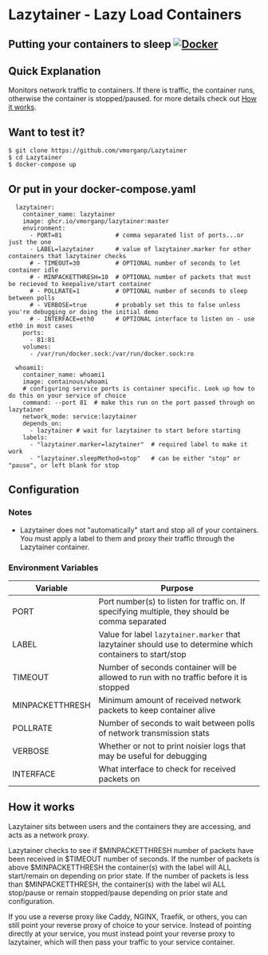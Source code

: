 # Lazytainer - Lazy Load Containers
Putting your containers to sleep
[![Docker](https://github.com/vmorganp/Lazytainer/actions/workflows/docker-publish.yml/badge.svg)](https://github.com/vmorganp/Lazytainer/actions/workflows/docker-publish.yml)
---

## Quick Explanation
Monitors network traffic to containers. If there is traffic, the container runs, otherwise the container is stopped/paused. for more details check out [How it works](#how-it-works).

## Want to test it?
```
$ git clone https://github.com/vmorganp/Lazytainer
$ cd Lazytainer
$ docker-compose up
```

## Or put in your docker-compose.yaml
```
  lazytainer:
    container_name: lazytainer
    image: ghcr.io/vmorganp/lazytainer:master
    environment:
      - PORT=81               # comma separated list of ports...or just the one
      - LABEL=lazytainer      # value of lazytainer.marker for other containers that lazytainer checks
      # - TIMEOUT=30          # OPTIONAL number of seconds to let container idle
      # - MINPACKETTHRESH=10  # OPTIONAL number of packets that must be recieved to keepalive/start container
      # - POLLRATE=1          # OPTIONAL number of seconds to sleep between polls
      # - VERBOSE=true        # probably set this to false unless you're debugging or doing the initial demo
      # - INTERFACE=eth0      # OPTIONAL interface to listen on - use eth0 in most cases
    ports:
      - 81:81
    volumes:
      - /var/run/docker.sock:/var/run/docker.sock:ro

  whoami1:
    container_name: whoami1
    image: containous/whoami
    # configuring service ports is container specific. Look up how to do this on your service of choice
    command: --port 81  # make this run on the port passed through on lazytainer
    network_mode: service:lazytainer
    depends_on:
      - lazytainer # wait for lazytainer to start before starting
    labels:
      - "lazytainer.marker=lazytainer"  # required label to make it work
      - "lazytainer.sleepMethod=stop"   # can be either "stop" or "pause", or left blank for stop
```

## Configuration
### Notes
- Lazytainer does not "automatically" start and stop all of your containers. You must apply a label to them and proxy their traffic through the Lazytainer container.

### Environment Variables
| Variable        | Purpose                                                                                                    |
| --------------- | ---------------------------------------------------------------------------------------------------------- |
| PORT            | Port number(s) to listen for traffic on. If specifying multiple, they should be comma separated            |
| LABEL           | Value for label `lazytainer.marker` that lazytainer should use to determine which containers to start/stop |
| TIMEOUT         | Number of seconds container will be allowed to run with no traffic before it is stopped                    |
| MINPACKETTHRESH | Minimum amount of received network packets to keep container alive                                         |
| POLLRATE        | Number of seconds to wait between polls of network transmission stats                                      |
| VERBOSE         | Whether or not to print noisier logs that may be useful for debugging                                      |
| INTERFACE       | What interface to check for received packets on                                                            |

## How it works
Lazytainer sits between users and the containers they are accessing, and acts as a network proxy.

Lazytainer checks to see if $MINPACKETTHRESH number of packets have been received in $TIMEOUT number of seconds. If the number of packets is above $MINPACKETTHRESH the container(s) with the label will ALL start/remain on depending on prior state. If the number of packets is less than $MINPACKETTHRESH, the container(s) with the label wil ALL stop/pause or remain stopped/pause depending on prior state and configuration.

If you use a reverse proxy like Caddy, NGINX, Traefik, or others, you can still point your reverse proxy of choice to your service. Instead of pointing directly at your service, you must instead point your reverse proxy to lazytainer, which will then pass your traffic to your service container.
